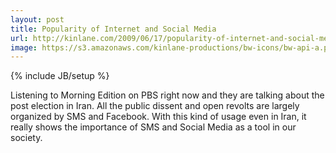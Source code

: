 ```yaml
---
layout: post
title: Popularity of Internet and Social Media
url: http://kinlane.com/2009/06/17/popularity-of-internet-and-social-media/
image: https://s3.amazonaws.com/kinlane-productions/bw-icons/bw-api-a.png
---
```

{% include JB/setup %}
<p>
     Listening to Morning Edition on PBS right now and they are talking about the post election in Iran. All the public dissent and open revolts are largely organized by SMS and Facebook. With this kind of usage even in Iran, it really shows the importance of SMS and Social Media as a tool in our society.
</p>